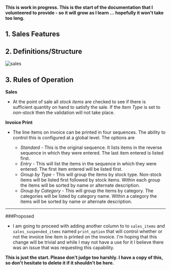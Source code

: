 **This is work in progress.  This is the start of the documentation that I volunteered to provide - so it will grow as I learn ... hopefully it won't take too long.**

## 1. Sales Features


## 2. Definitions/Structure
![sales](https://github.com/jekkos/opensourcepos/blob/master/design/sales.png)

## 3. Rules of Operation

**Sales**

- At the point of sale all *stock items* are checked to see if there is sufficient quantity on hand to satisfy the sale.  If the *Item Type* is set to *non-stock* then the validation will not take place.

**Invoice Print**

- The line items on invoice can be printed in four sequences.  The ability to control this is configured at a global level.  The options are

	- *Standard* - This is the original sequence.  It lists items in the reverse sequence in which they were entered. The last item entered is listed first.
	- *Entry* - This will list the items in the sequence in which they were entered. The first item entered will be listed first.
	- *Group by Type* - This will group the items by stock type.  Non-stock items will be listed first followed by stock items.  Within each group the items will be sorted by name or alternate description.
	- *Group by Category* - This will group the items by category.  The categories will be listed by category name.  Within a category the items will be sorted by name or alternate description. 
 
---

###Proposed

- I am going to proceed with adding another column to to `sales_items` and `sales_suspended_items` named `print_option` that will control whether or not the invoice line item is printed on the invoice.  I'm hoping that this change will be trivial and while I may not have a use for it I believe there was an issue that was requesting this capability.


**This is just the start.  Please don't judge too harshly.  I have a copy of this, so don't hesitate to delete it if it shouldn't be here.**